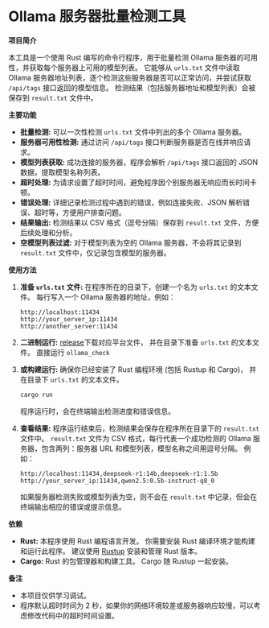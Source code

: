 # Ollama 服务器批量检测工具

**项目简介**

本工具是一个使用 Rust 编写的命令行程序，用于批量检测 Ollama 服务器的可用性，并获取每个服务器上可用的模型列表。  它能够从 `urls.txt` 文件中读取 Ollama 服务器地址列表，逐个检测这些服务器是否可以正常访问，并尝试获取 `/api/tags` 接口返回的模型信息。 检测结果（包括服务器地址和模型列表）会被保存到 `result.txt` 文件中。

**主要功能**

*   **批量检测:**  可以一次性检测 `urls.txt` 文件中列出的多个 Ollama 服务器。
*   **服务器可用性检测:**  通过访问 `/api/tags` 接口判断服务器是否在线并响应请求。
*   **模型列表获取:**  成功连接的服务器，程序会解析 `/api/tags` 接口返回的 JSON 数据，提取模型名称列表。
*   **超时处理:**  为请求设置了超时时间，避免程序因个别服务器无响应而长时间卡顿。
*   **错误处理:**  详细记录检测过程中遇到的错误，例如连接失败、JSON 解析错误、超时等，方便用户排查问题。
*   **结果输出:**  检测结果以 CSV 格式（逗号分隔）保存到 `result.txt` 文件，方便后续处理和分析。
*   **空模型列表过滤:**  对于模型列表为空的 Ollama 服务器，不会将其记录到 `result.txt` 文件中，仅记录包含模型的服务器。

**使用方法**

1.  **准备 `urls.txt` 文件:**
    在程序所在的目录下，创建一个名为 `urls.txt` 的文本文件。  每行写入一个 Ollama 服务器的地址，例如：

    ```text
    http://localhost:11434
    http://your_server_ip:11434
    http://another_server:11434
    ```


2.  **二进制运行:**
    [release](https://github.com/molezz/ollama_check/releases/)下载对应平台文件， 并在目录下准备 `urls.txt` 的文本文件。
    直接运行 `ollama_check`


3.  **或构建运行:**
    确保你已经安装了 Rust 编程环境 (包括 Rustup 和 Cargo)， 并在目录下 `urls.txt` 的文本文件。 
   
    ```bash
    cargo run
    ```

    程序运行时，会在终端输出检测进度和错误信息。

4.  **查看结果:**
    程序运行结束后，检测结果会保存在程序所在目录下的 `result.txt` 文件中。  `result.txt` 文件为 CSV 格式，每行代表一个成功检测的 Ollama 服务器，包含两列：服务器 URL 和模型列表，模型名称之间用逗号分隔。 例如：

    ```text
    http://localhost:11434,deepseek-r1:14b,deepseek-r1:1.5b
    http://your_server_ip:11434,qwen2.5:0.5b-instruct-q8_0
    ```

    如果服务器检测失败或模型列表为空，则不会在 `result.txt` 中记录，但会在终端输出相应的错误或提示信息。

**依赖**

*   **Rust:**  本程序使用 Rust 编程语言开发。 你需要安装 Rust 编译环境才能构建和运行此程序。  建议使用 [Rustup](https://rustup.rs/) 安装和管理 Rust 版本。
*   **Cargo:**  Rust 的包管理器和构建工具。  Cargo 随 Rustup 一起安装。

**备注**

*   本项目仅供学习调试。
*   程序默认超时时间为 2 秒，如果你的网络环境较差或服务器响应较慢，可以考虑修改代码中的超时时间设置。



